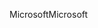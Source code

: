 <span data-ttu-id="008b8-101">Microsoft</span><span class="sxs-lookup"><span data-stu-id="008b8-101">Microsoft</span></span>